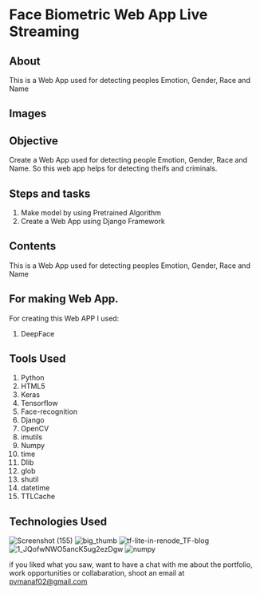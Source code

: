 # Face Biometric Web App Live Streaming


## About

This is a Web App used  for detecting peoples Emotion, Gender, Race and Name

## Images

## Objective

Create a Web App used  for detecting people  Emotion, Gender, Race and Name. So this web app helps for detecting  theifs and criminals.
## Steps and tasks

1. Make model by using Pretrained Algorithm
2. Create a Web App using Django Framework

## Contents

 This is a Web App used for detecting peoples  Emotion, Gender, Race and Name 

## For making Web App.

For creating this Web APP I used:

1. DeepFace

## Tools Used

1. Python
2. HTML5
3. Keras
4. Tensorflow
5. Face-recognition
6. Django
7. OpenCV
8. imutils
9. Numpy
10. time
11. Dlib
12. glob
13. shutil
14. datetime
15. TTLCache


## Technologies Used


![Screenshot (155)](https://user-images.githubusercontent.com/84491967/139635128-5ac86cca-3de3-483e-9ba2-d0de52da5e49.png)
![big_thumb](https://user-images.githubusercontent.com/84491967/168413596-e5e32fa0-56bb-4e26-9e2a-482e60c00440.jpg)
![tf-lite-in-renode_TF-blog](https://user-images.githubusercontent.com/84491967/168413228-1fa46f4b-1c8b-472b-a1c6-ecad92966019.png)
![1_JQofwNWO5ancK5ug2ezDgw](https://user-images.githubusercontent.com/84491967/168413342-afcbd3e0-ad3f-42d5-83f7-3873ed80ed42.png)
![numpy](https://user-images.githubusercontent.com/84491967/168413436-731ca931-e6c3-4349-b1d1-0609370f974e.png)

if you liked what you saw, want to have a chat with me about the portfolio, work opportunities or collabaration, shoot an email at pvmanaf02@gmail.com
